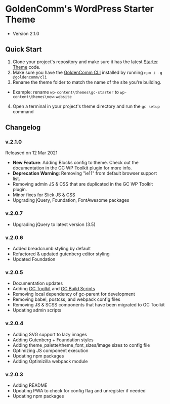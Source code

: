 # GoldenComm's WordPress Starter Theme

 - Version 2.1.0

## Quick Start

1. Clone your project's repository and make sure it has the latest [Starter Theme](https://bitbucket.org/goldencomm/gc-wordpress-starter-theme/src/master/) code.
2. Make sure you have the [GoldenComm CLI](https://www.npmjs.com/package/@goldencomm/cli) installed by running `npm i -g @goldencomm/cli`
3. Rename the theme folder to match the name of the site you're building. 
  * Example: rename `wp-content\themes\gc-starter` to `wp-content\themes\new-website`
4. Open a terminal in your project's theme directory and run the `gc setup` command

## Changelog
### v.2.1.0

Released on 12 Mar 2021

 - **New Feature**: Adding Blocks config to theme. Check out the documentation in the GC WP Toolkit plugin for more info.
 - **Deprecation Warning**: Removing "ie11" from default browser support list.
 - Removing admin JS & CSS that are duplicated in the GC WP Toolkit plugin.
 - Minor fixes for Slick JS & CSS
 - Upgrading jQuery, Foundation, FontAwesome packages

### v.2.0.7
 - Upgrading jQuery to latest version (3.5)

### v.2.0.6
 - Added breadcrumb styling by default
 - Refactored & updated gutenberg editor styling
 - Updated Foundation

### v.2.0.5
 - Documentation updates
 - Adding [GC Toolkit](https://www.npmjs.com/package/@goldencomm/toolkit) and [GC Build Scripts](https://www.npmjs.com/package/@goldencomm/build-scripts)
 - Removing local dependency of gc-parent for development
 - Removing babel, postcss, and webpack config files
 - Removing JS & SCSS components that have been migrated to GC Toolkit
 - Updating admin scripts

### v.2.0.4
 - Adding SVG support to lazy images
 - Adding Gutenberg + Foundation styles
 - Adding theme_palette/theme_font_sizes/image sizes to config file
 - Optimizing JS component execution
 - Updating npm packages
 - Adding Optimizilla webpack module

### v.2.0.3
 - Adding README
 - Updating PWA to check for config flag and unregister if needed
 - Updating npm packages
